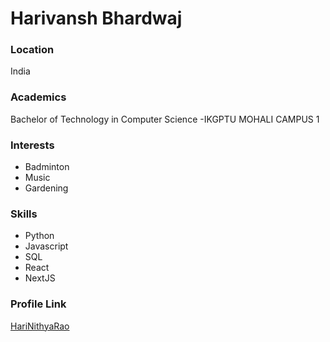 # Harivansh Bhardwaj

### Location

India

### Academics

Bachelor of Technology in Computer Science -IKGPTU MOHALI CAMPUS 1

### Interests

- Badminton
- Music
- Gardening 

### Skills

- Python
- Javascript
- SQL
- React
- NextJS

### Profile Link

[HariNithyaRao](https://github.com/HariNithyaRao)
